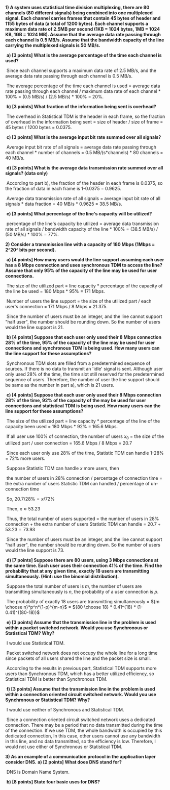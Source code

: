 **1) A system uses statistical time division multiplexing, there are 80 channels (80 different signals) being combined into one multiplexed signal. Each channel carries frames that contain 45 bytes of header and 1155 bytes of data (a total of 1200 bytes). Each channel supports a maximum data rate of 2.5MB per second (1KB = 1024 bytes, 1MB = 1024 KB, 1GB = 1024 MB). Assume that the average data rate passing through each channel is 0.5 MB/s. Assume that the bandwidth capacity of the line carrying the multiplexed signals is 50 MB/s.** 

​	**a) [3 points] What is the average percentage of the time each channel is used?**

​		Since each channel supports a maximum data rate of 2.5 MB/s, and the average data rate passing through each channel is 0.5 MB/s. 

​		The average percentage of the time each channel is used = average data rate passing through each channel / maximum data rate of each channel * 100% = (0.5 MB/s) / (2.5 MB/s) * 100% = 20%.

​	**b) [3 points] What fraction of the information being sent is overhead?**

​		The overhead in Statistical TDM is the header in each frame, so the fraction of overhead in the information being sent = size of header / size of frame = 45 bytes / 1200 bytes = 0.0375.

​	**c) [3 points] What is the average input bit rate summed over all signals?**

​		Average input bit rate of all signals = average data rate passing through each channel * number of channels = 0.5 MB/(s*channels) * 80 channels = 40 MB/s.

​	**d) [3 points] What is the average data transmission rate summed over all signals? (data only)**

​		According to part b), the fraction of the header in each frame is 0.0375, so the fraction of data in each frame is 1-0.0375 = 0.9625.

​		Average data transmission rate of all signals = average input bit rate of all signals * data fraction = 40 MB/s * 0.9625 = 38.5 MB/s.

​	**e) [3 points] What percentage of the line's capacity will be utilized?**

​		percentage of the line's capacity be utilized = average data transmission rate of all signals / bandwidth capacity of the line * 100% = (38.5 MB/s) / (50 MB/s) * 100% = 77%.



**2) Consider a transmission line with a capacity of 180 Mbps (1Mbps = 2^20^ bits per second).**

​	**a) [4 points] How many users would the line support assuming each user has a 8 Mbps connection and uses synchronous TDM to access the line? Assume that only 95% of the capacity of the line may be used for user connections.**

​	The size of the utilized part = line capacity * percentage of the capacity of the line be used = 180 Mbps * 95% = 171 Mbps.

​	Number of users the line support = the size of the utilized part / each user's connection = 171 Mbps / 8 Mbps = 21.375. 

​	Since the number of users must be an integer, and the line cannot support "half user", the number should be rounding down. So the number of users would the line support is 21. 

​	**b) [4 points] Suppose that each user only used their 8 Mbps connection 28% of the time, 95% of the capacity of the line may be used for user connections and synchronous TDM is being used. How many users can the line support for these assumptions?**

​	Synchronous TDM slots are filled from a predetermined sequence of sources. If there is no data to transmit an 'idle' signal is sent. Although user only used 28% of the time, the time slot still reserved for the predetermined sequence of users. Therefore, the number of user the line support should be same as the number in part a), which is 21 users.

​	**c) [4 points] Suppose that each user only used their 8 Mbps connection 28% of the time, 92% of the capacity of the may be used for user connections and statistical TDM is being used. How many users can the line support for these assumptions?**

​	The size of the utilized part = line capacity * percentage of the line of the capacity been used = 180 Mbps * 92% = 165.6 Mbps.

​	If all user use 100% of connection, the number of users $x_0$ = the size of the utilized part / user connection = 165.6 Mbps / 8 Mbps = 20.7

​	Since each user only use 28% of the time, Statistic TDM can handle 1-28% = 72% more users. 

​	Suppose Statistic TDM can handle $x$ more users, then

​	the number of users in 28% connection / percentage of connection time = the extra number of users Statistic TDM can handled / percentage of un-connection time 

​	So, $20.7/28\% = x / 72\%$

​	Then, $x \approx 53.23$

​	Thus, the total number of users supported = the number of users in 28% connection + the extra number of users Statistic TDM can handle = $20.7 + 53.23 = 73.93$

​	Since the number of users must be an integer, and the line cannot support "half user", the number should be rounding down. So the number of users would the line support is 73.

​	**d) [7 points] Suppose there are 80 users, using 3 Mbps connections at the same time. Each user uses their connection 41% of the time. Find the probability that at any given time, exactly 18 users are transmitting simultaneously. (Hint: use the binomial distribution).**

​	Suppose the total number of users is $m$, the number of users are transmitting simultaneously is $n$, the probability of a user connection is $p$.

​	The probability of exactly 18 users are transmitting simultaneously = ${m \choose n}*p^n*(1-p)^{m-n}$ = ${80 \choose 18} * 0.41^{18} * (1-0.41)^{(80-18)}$ 

​	**e) [3 points] Assume that the transmission line in the problem is used within a packet switched network. Would you use Synchronous or Statistical TDM? Why?**

​	I would use Statistical TDM.

​	Packet switched network does not occupy the whole line for a long time since packets of all users shared the line and the packet size is small. 

​	According to the results in previous part, Statistical TDM supports more users than Synchronous TDM, which has a better utilized efficiency, so Statistical TDM is better than Synchronous TDM.

​	**f) [3 points] Assume that the transmission line in the problem is used within a connection oriented circuit switched network. Would you use Synchronous or Statistical TDM? Why?**

​	I would use neither of Synchronous and Statistical TDM.

​	Since a connection oriented circuit switched network uses a dedicated connection. There may be a period that no data transmitted during the time of the connection. If we use TDM, the whole bandwidth is occupied by this dedicated connection, In this case, other users cannot use any bandwidth in this line, and no data transmitted, so the efficiency is low.  Therefore, I would not use either of Synchronous or Statistical TDM.



**3) As an example of a communication protocol in the application layer consider DNS.**
	**a) [2 points] What does DNS stand for?**

​		DNS is Domain Name System.

​	**b) [8 points] State four basic uses for DNS?**

​	